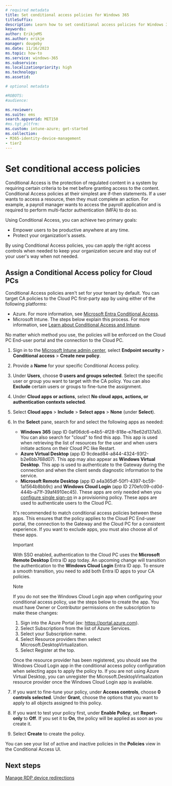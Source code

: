 ```yaml
---
# required metadata
title: Set conditional access policies for Windows 365
titleSuffix:
description: Learn how to set conditional access policies for Windows 365.
keywords:
author: ErikjeMS  
ms.author: erikje
manager: dougeby
ms.date: 11/16/2023
ms.topic: how-to
ms.service: windows-365
ms.subservice: 
ms.localizationpriority: high
ms.technology:
ms.assetid: 

# optional metadata

#ROBOTS:
#audience:

ms.reviewer: 
ms.suite: ems
search.appverid: MET150
#ms.tgt_pltfrm:
ms.custom: intune-azure; get-started
ms.collection:
- M365-identity-device-management
- tier2
---
```


# Set conditional access policies

Conditional Access is the protection of regulated content in a system by requiring certain criteria to be met before granting access to the content. Conditional Access policies at their simplest are if-then statements. If a user wants to access a resource, then they must complete an action. For example, a payroll manager wants to access the payroll application and is required to perform multi-factor authentication (MFA) to do so.

Using Conditional Access, you can achieve two primary goals:

- Empower users to be productive anywhere at any time.
- Protect your organization's assets.

By using Conditional Access policies, you can apply the right access controls when needed to keep your organization secure and stay out of your user's way when not needed.

## Assign a Conditional Access policy for Cloud PCs

Conditional Access policies aren't set for your tenant by default.  You can target CA policies to the Cloud PC first-party app by using either of the following platforms:

- Azure. For more information, see [Microsoft Entra Conditional Access](/azure/active-directory/conditional-access/).
- Microsoft Intune. The steps below explain this process. For more information, see [Learn about Conditional Access and Intune](/mem/intune/protect/conditional-access).

No matter which method you use, the policies will be enforced on the Cloud PC End-user portal and the connection to the Cloud PC.

1. Sign in to the [Microsoft Intune admin center](https://go.microsoft.com/fwlink/?linkid=2109431), select **Endpoint security** > **Conditional access** > **Create new policy**.
2. Provide a **Name** for your specific Conditional Access policy.
3. Under **Users**, choose **0 users and groups selected**. Select the specific user or group you want to target with the CA policy. You can also **Exclude** certain users or groups to fine-tune the assignment.
4. Under **Cloud apps or actions**, select **No cloud apps, actions, or authentication contexts selected**.
5. Select **Cloud apps** > **Include** > **Select apps** > **None** (under **Select**).
6. In the **Select** pane, search for and select the following apps as needed:
    - **Windows 365** (app ID 0af06dc6-e4b5-4f28-818e-e78e62d137a5). You can also search for "cloud" to find this app. This app is used when retrieving the list of resources for the user and when users initiate actions on their Cloud PC like Restart.
    - **Azure Virtual Desktop** (app ID 9cdead84-a844-4324-93f2-b2e6bb768d07). This app may also appear as **Windows Virtual Desktop**. This app is used to authenticate to the Gateway during the connection and when the client sends diagnostic information to the service.
    - **Microsoft Remote Desktop** (app ID a4a365df-50f1-4397-bc59-1a1564b8bb9c) and **Windows Cloud Login** (app ID 270efc09-cd0d-444b-a71f-39af4910ec45). These apps are only needed when you [configure single sign-on](configure-single-sign-on.md) in a provisioning policy. These apps are used to authenticate users to the Cloud PC.

     It's recommended to match conditional access policies between these apps. This ensures that the policy applies to the Cloud PC End-user portal, the connection to the Gateway and the Cloud PC for a consistent experience. If you want to exclude apps, you must also choose all of these apps.

     > [!IMPORTANT]
     > With SSO enabled, authentication to the Cloud PC uses the **Microsoft Remote Desktop** Entra ID app today. An upcoming change will transition the authentication to the **Windows Cloud Login** Entra ID app. To ensure a smooth transition, you need to add both Entra ID apps to your CA policies.

     > [!NOTE]
     > If you do not see the Windows Cloud Login app when configuring your conditional access policy, use the steps below to create the app. You must have Owner or Contributor permissions on the subscription to make these changes:
     >
     >  1. Sign into the Azure Portal (ex: https://portal.azure.com).
     >  1. Select Subscriptions from the list of Azure Services.
     >  1. Select your Subscription name.
     >  1. Select Resource providers then select Microsoft.DesktopVirtualization.
     >  1. Select Register at the top.
     >
     > Once the resource provider has been registered, you should see the Windows Cloud Login app in the conditional access policy configuration when selecting apps to apply the policy to. If you are not using Azure Virtual Desktop, you can unregister the Microsoft.DesktopVirtualization resource provider once the Windows Cloud Login app is available.
7. If you want to fine-tune your policy, under **Access controls**, choose **0 controls selected**. Under **Grant**, choose the options that you want to apply to all objects assigned to this policy.
8. If you want to test your policy first, under **Enable Policy**, set **Report-only** to **Off**. If you set it to **On**, the policy will be applied as soon as you create it.
9. Select **Create** to create the policy.

You can see your list of active and inactive policies in the **Policies** view in the Conditional Access UI.

<!-- ########################## -->
## Next steps

[Manage RDP device redirections](manage-rdp-device-redirections.md)
